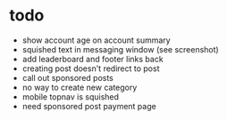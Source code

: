 # todo

- show account age on account summary
- squished text in messaging window (see screenshot)
- add leaderboard and footer links back
- creating post doesn't redirect to post
- call out sponsored posts
- no way to create new category
- mobile topnav is squished
- need sponsored post payment page

